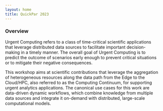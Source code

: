 ```yaml
---
layout: home
title: QuickPar 2023
---
```


### Overview

Urgent Computing refers to a class of time-critical scientific applications that leverage distributed data sources to facilitate important decision-making in a timely manner. The overall goal of Urgent Computing is to predict the outcome of scenarios early enough to prevent critical situations or to mitigate their negative consequences.

This workshop aims at scientific contributions that leverage the aggregation of heterogeneous resources along the data path from the Edge to the Cloud/HPC, also referred to as the Computing Continuum, for supporting urgent analytics applications. The canonical use cases for this work are data-driven dynamic workflows, which combine knowledge from multiple data sources and integrate it on-demand with distributed, large-scale computational models.

